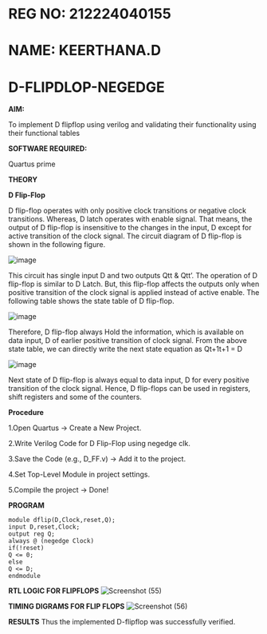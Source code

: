 # REG NO: 212224040155
# NAME: KEERTHANA.D
# D-FLIPDLOP-NEGEDGE

**AIM:**

To implement  D flipflop using verilog and validating their functionality using their functional tables

**SOFTWARE REQUIRED:**

Quartus prime

**THEORY**

**D Flip-Flop**

D flip-flop operates with only positive clock transitions or negative clock transitions. Whereas, D latch operates with enable signal. That means, the output of D flip-flop is insensitive to the changes in the input, D except for active transition of the clock signal. The circuit diagram of D flip-flop is shown in the following figure.

![image](https://github.com/naavaneetha/D-FLIPDLOP-NEGEDGE/assets/154305477/48c81fe8-bc3f-40e7-95e2-519fc155ad51)

This circuit has single input D and two outputs Qtt & Qtt’. The operation of D flip-flop is similar to D Latch. But, this flip-flop affects the outputs only when positive transition of the clock signal is applied instead of active enable. The following table shows the state table of D flip-flop.

![image](https://github.com/naavaneetha/D-FLIPDLOP-NEGEDGE/assets/154305477/e5f3fda7-68ec-4a3a-a0a4-cf6f9cc4ab55)

Therefore, D flip-flop always Hold the information, which is available on data input, D of earlier positive transition of clock signal. From the above state table, we can directly write the next state equation as Qt+1t+1 = D

![image](https://github.com/naavaneetha/D-FLIPDLOP-NEGEDGE/assets/154305477/8592c0d8-2917-4142-91b9-d6c30dd891d2)

Next state of D flip-flop is always equal to data input, D for every positive transition of the clock signal. Hence, D flip-flops can be used in registers, shift registers and some of the counters.

**Procedure**

1.Open Quartus → Create a New Project.

2.Write Verilog Code for D Flip-Flop using negedge clk.

3.Save the Code (e.g., D_FF.v) → Add it to the project.

4.Set Top-Level Module in project settings.

5.Compile the project → Done!



**PROGRAM**
```
module dflip(D,Clock,reset,Q);
input D,reset,Clock;
output reg Q;
always @ (negedge Clock)
if(!reset)
Q <= 0;
else
Q <= D;
endmodule
```

**RTL LOGIC FOR FLIPFLOPS**
![Screenshot (55)](https://github.com/user-attachments/assets/5dce3413-1c93-407c-b619-ea1c4f00ea84)


**TIMING DIGRAMS FOR FLIP FLOPS**
![Screenshot (56)](https://github.com/user-attachments/assets/7d7c4155-9c83-4592-867a-c7c802338b08)


**RESULTS**
Thus the implemented D-flipflop was successfully verified.
